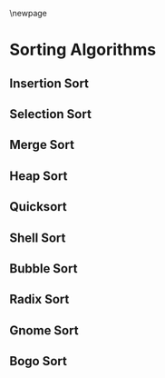 \newpage

# Sorting Algorithms

## Insertion Sort

## Selection Sort

## Merge Sort

## Heap Sort

## Quicksort

## Shell Sort

## Bubble Sort

## Radix Sort

## Gnome Sort

## Bogo Sort
